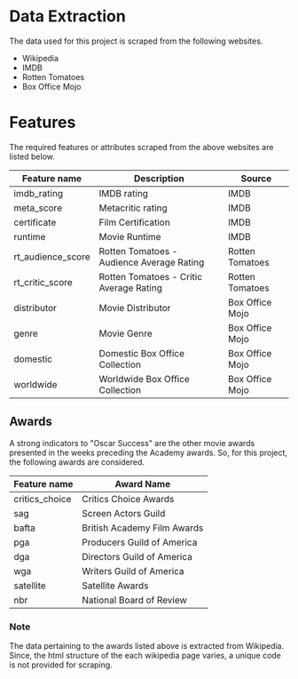 # Data Extraction

The data used for this project is scraped from the following websites.
 * Wikipedia
 * IMDB
 * Rotten Tomatoes
 * Box Office Mojo

# Features

The required features or attributes scraped from the above websites are listed below. 

Feature name | Description | Source
---------    | ----------- | ------
imdb_rating  | IMDB rating | IMDB
meta_score   | Metacritic rating | IMDB
certificate  | Film Certification | IMDB
runtime  | Movie Runtime | IMDB
rt_audience_score|Rotten Tomatoes - Audience Average Rating | Rotten Tomatoes
rt_critic_score|Rotten Tomatoes - Critic Average Rating | Rotten Tomatoes
distributor | Movie Distributor | Box Office Mojo
genre | Movie Genre | Box Office Mojo
domestic | Domestic Box Office Collection | Box Office Mojo
worldwide | Worldwide Box Office Collection | Box Office Mojo  

## Awards
A strong indicators to "Oscar Success" are the other movie awards presented in the weeks preceding the Academy awards. So, for this project, the following awards are considered. 

Feature name | Award Name 
-------------| ---------- 
critics_choice | Critics Choice Awards
sag | Screen Actors Guild
bafta | British Academy Film Awards
pga | Producers Guild of America
dga | Directors Guild of America
wga | Writers Guild of America
satellite | Satellite Awards
nbr | National Board of Review


### Note
The data pertaining to the awards listed above is extracted from Wikipedia. Since, the html structure of the each wikipedia page varies, a unique code is not provided for scraping. 

















